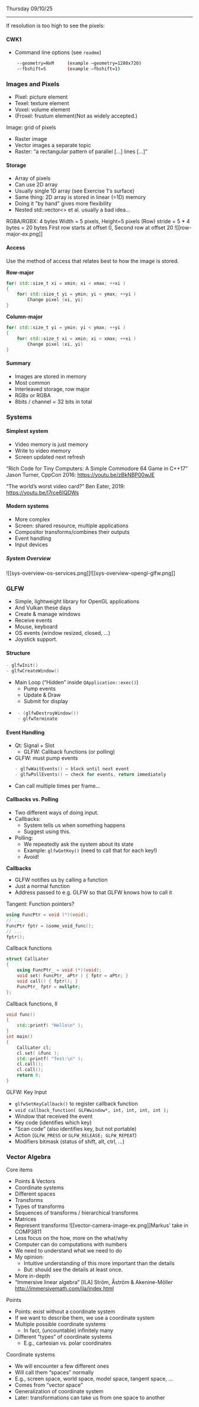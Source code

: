 Thursday 09/10/25

---
If resolution is too high to see the pixels:
#### CWK1
- Command line options (see `readme`)
```bash
	--geometry=NxM     (example –geometry=1280x720)
	--fbshift=S        (example –fbshift=1)
```
### Images and Pixels
- Pixel: picture element
- Texel: texture element
- Voxel: volume element
- (Froxel: frustum element(Not as widely accepted.)

Image: grid of pixels
- Raster image
- Vector images a separate topic
- Raster: “a rectangular pattern of parallel [...] lines [...]”
#### Storage
- Array of pixels
- Can use 2D array
- Usually single 1D array (see Exercise 1's surface)
- Same thing: 2D array is stored in linear (=1D) memory
- Doing it "by hand" gives more flexibility
- Nested std::vector<> et al. usually a bad idea...


RGBA/RGBX: 4 bytes
Width = 5 pixels, Height=5 pixels
(Row) stride = 5 * 4 bytes = 20 bytes
First row starts at offset 0, Second row at offset 20
![[row-major-ex.png]]
#### Access
Use the method of access that relates best to how the image is stored.

**Row-major**
```cpp
for( std::size_t xi = xmin; xi < xmax; ++xi )
{
	for( std::size_t yi = ymin; yi < ymax; ++yi )
		Change pixel (xi, yi)
}
```
**Column-major**
```cpp
for( std::size_t yi = ymin; yi < ymax; ++yi )
{
	for( std::size_t xi = xmin; xi < xmax; ++xi )
		Change pixel (xi, yi)
}
```
#### Summary
- Images are stored in memory
- Most common
- Interleaved storage, row major
- RGBx or RGBA
- 8bits / channel = 32 bits in total
### Systems
#### Simplest system
- Video memory is just memory
- Write to video memory
- Screen updated next refresh

“Rich Code for Tiny Computers: A Simple Commodore 64 Game in C++17” Jason Turner, CppCon 2016: https://youtu.be/zBkNBP00wJE

“The world’s worst video card?” Ben Eater, 2019: https://youtu.be/l7rce6IQDWs
#### Modern systems
- More complex
- Screen: shared resource, multiple applications
- Compositor transforms/combines their outputs
- Event handling
- Input devices

##### System Overview
![[sys-overview-os-services.png]]![[sys-overview-opengl-glfw.png]]
### GLFW
- Simple, lightweight library for OpenGL applications
- And Vulkan these days
- Create & manage windows
- Receive events
- Mouse, keyboard
- OS events (window resized, closed, ...)
- Joystick support.
#### Structure
```cpp
- glfwInit()
- glfwCreateWindow()
  ```
- Main Loop (“Hidden” inside `QApplication::exec()`)
	- Pump events
	- Update & Draw
	- Submit for display
-  ```cpp
	- (glfwDestroyWindow())
	- glfwTerminate
	``` 
#### Event Handling
- Qt: Signal + Slot
	- GLFW: Callback functions (or polling)
- GLFW: must pump events
	```cpp
	- glfwWaitEvents() – block until next event
	- glfwPollEvents() – check for events, return immediately
  ```
- Can call multiple times per frame...
#### Callbacks vs. Polling
- Two different ways of doing input.
- Callbacks:
	- System tells us when something happens
	- Suggest using this.
- Polling:
	- We repeatedly ask the system about its state
	- Example: `glfwGetKey()` (need to call that for each key!)
	- Avoid!

**Callbacks**
- GLFW notifies us by calling a function
- Just a normal function
- Address passed to e.g. GLFW so that GLFW knows how to call it

Tangent: Function pointers?
```cpp
using FuncPtr = void (*)(void);
// ...
FuncPtr fptr = &some_void_func();
// ...
fptr();

```
Callback functions
```cpp
struct CallLater
{
	using FuncPtr_ = void (*)(void);
	void set( FuncPtr_ aPtr ) { fptr = aPtr; }
	void call() { fptr(); }
	FuncPtr_ fptr = nullptr;
};
```
Callback functions, II
```cpp
void func()
{
	std::printf( "Hello\n" );
}
int main()
{
	CallLater cl;
	cl.set( &func );
	std::printf( "Test:\n" );
	cl.call();
	cl.call();
	return 0;
}
```
GLFW: Key Input
- `glfwSetKeyCallback()` to register callback function
- `void callback_function( GLFWwindow*, int, int, int, int );`
- Window that received the event
- Key code (identifies which key)
- “Scan code” (also identifies key, but not portable)
- Action (`GLFW_PRESS` or `GLFW_RELEASE; GLFW_REPEAT`)
- Modifiers bitmask (status of shift, alt, ctrl, ...)

### Vector Algebra
Core items
- Points & Vectors
- Coordinate systems
- Different spaces
- Transforms
- Types of transforms
- Sequences of transforms / hierarchical transforms
- Matrices
- Represent transforms
![[vector-camera-image-ex.png]]Markus' take in COMP3811
- Less focus on the how, more on the what/why
- Computer can do computations with numbers
- We need to understand what we need to do
- My opinion:
	- Intuitive understanding of this more important than the details
	- But: should see the details at least once.
- More in-depth
- “Immersive linear algebra” [ILA] Ström, Åström & Akenine-Möller http://immersivemath.com/ila/index.html

Points
- Points: exist without a coordinate system
- If we want to describe them, we use a coordinate system
- Multiple possible coordinate systems
	- In fact, (uncountable) infinitely many
- Different “types” of coordinate systems
	- E.g., cartesian vs. polar coordinates

Coordinate systems
- We will encounter a few different ones
- Will call them “spaces” normally
- E.g., screen space, world space, model space, tangent space, ...
- Comes from “vector space”
- Generalization of coordinate system
- Later: transformations can take us from one space to another